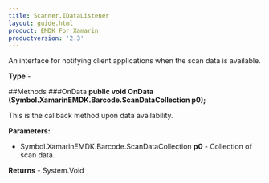 ```yaml
---
title: Scanner.IDataListener
layout: guide.html
product: EMDK For Xamarin
productversion: '2.3'
---
```

An interface for notifying client applications when the scan data is available.

**Type** - 

##Methods
###OnData
**public void OnData (Symbol.XamarinEMDK.Barcode.ScanDataCollection p0);**

This is the callback method upon data availability.

**Parameters:** 

* Symbol.XamarinEMDK.Barcode.ScanDataCollection **p0** -  Collection of scan data.

**Returns** - System.Void



















